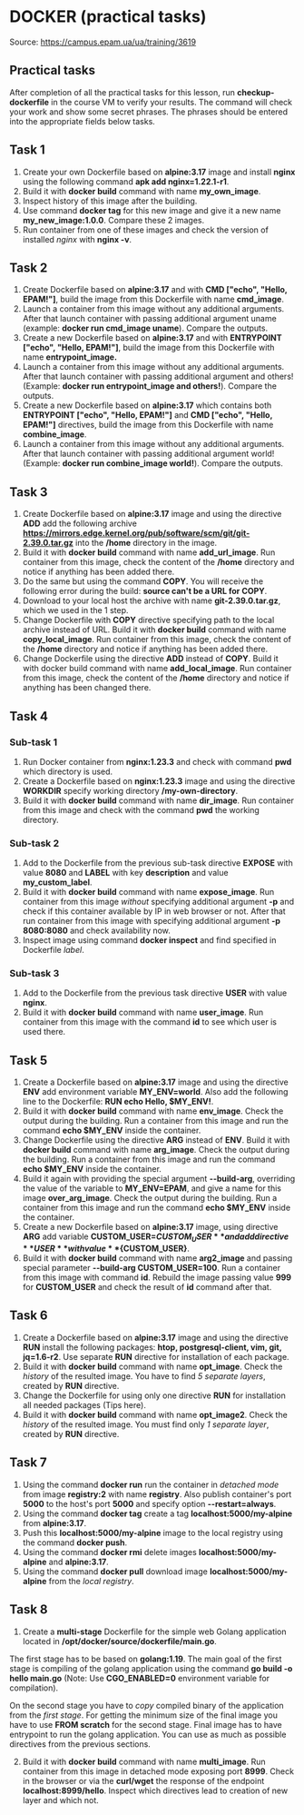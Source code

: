 # DOCKER (practical tasks) 

Source: https://campus.epam.ua/ua/training/3619

## Practical tasks

After completion of all the practical tasks for this lesson, run **checkup-dockerfile** in the course VM to verify your results. The command will check your work and show some secret phrases. The phrases should be entered into the appropriate fields below tasks.


## Task 1

1. Create your own Dockerfile based on **alpine:3.17** image and install **nginx** using the following command **apk add nginx=1.22.1-r1**.
2. Build it with **docker build** command with name **my_own_image**.
3. Inspect history of this image after the building.
4. Use command **docker tag** for this new image and give it a new name **my_new_image:1.0.0**. Compare these 2 images.
5. Run container from one of these images and check the version of installed *nginx* with **nginx -v**.


## Task 2

1. Create Dockerfile based on **alpine:3.17** and with **CMD ["echo", "Hello, EPAM!"]**, build the image from this Dockerfile with name **cmd_image**.
2. Launch a container from this image without any additional arguments. After that launch container with passing additional argument uname (example: **docker run cmd_image uname**). Compare the outputs.
3. Create a new Dockerfile based on **alpine:3.17** and with **ENTRYPOINT ["echo", "Hello, EPAM!"]**, build the image from this Dockerfile with name **entrypoint_image.**
4. Launch a container from this image without any additional arguments. After that launch container with passing additional argument and others! (Example: **docker run entrypoint_image and others!**). Compare the outputs.
5. Create a new Dockerfile based on **alpine:3.17** which contains both **ENTRYPOINT ["echo", "Hello, EPAM!"]** and **CMD ["echo", "Hello, EPAM!"]** directives, build the image from this Dockerfile with name **combine_image**.
6. Launch a container from this image without any additional arguments. After that launch container with passing additional argument world! (Example: **docker run combine_image world!**). Compare the outputs.


## Task 3

1. Create Dockerfile based on **alpine:3.17** image and using the directive **ADD** add the following archive **https://mirrors.edge.kernel.org/pub/software/scm/git/git-2.39.0.tar.gz** into the **/home** directory in the image.
2. Build it with **docker build** command with name **add_url_image**. Run container from this image, check the content of the **/home** directory and notice if anything has been added there.
3. Do the same but using the command **COPY**. You will receive the following error during the build: **source can't be a URL for COPY**.
4. Download to your local host the archive with name **git-2.39.0.tar.gz**, which we used in the 1 step.
5. Change Dockerfile with **COPY** directive specifying path to the local archive instead of URL. Build it with **docker build** command with name **copy_local_image**. Run container from this image, check the content of the **/home** directory and notice if anything has been added there.
6. Change Dockerfile using the directive **ADD** instead of **COPY**. Build it with docker build command with name **add_local_image**. Run container from this image, check the content of the **/home** directory and notice if anything has been changed there.


## Task 4

### Sub-task 1

1. Run Docker container from **nginx:1.23.3** and check with command **pwd** which directory is used.
2. Create a Dockerfile based on **nginx:1.23.3** image and using the directive **WORKDIR** specify working directory **/my-own-directory**.
3. Build it with **docker build** command with name **dir_image**. Run container from this image and check with the command **pwd** the working directory.

### Sub-task 2

1. Add to the Dockerfile from the previous sub-task directive **EXPOSE** with value **8080** and **LABEL** with key **description** and value **my_custom_label**.
2. Build it with **docker build** command with name **expose_image**. Run container from this image *without* specifying additional argument **-p** and check if this container available by IP in web browser or not. After that run container from this image with specifying additional argument **-p 8080:8080** and check availability now.
3. Inspect image using command **docker inspect** and find specified in Dockerfile *label*.

### Sub-task 3

1. Add to the Dockerfile from the previous task directive **USER** with value **nginx**.
2. Build it with **docker build** command with name **user_image**. Run container from this image with the command **id** to see which user is used there.


## Task 5

1. Create a Dockerfile based on **alpine:3.17** image and using the directive **ENV** add environment variable **MY_ENV=world**. Also add the following line to the Dockerfile: **RUN echo Hello, $MY_ENV!**.
2. Build it with **docker build** command with name **env_image**. Check the output during the building. Run a container from this image and run the command **echo $MY_ENV** inside the container.
3. Change Dockerfile using the directive **ARG** instead of **ENV**. Build it with **docker build** command with name **arg_image**. Check the output during the building. Run a container from this image and run the command **echo $MY_ENV** inside the container.
4. Build it again with providing the special argument **--build-arg**, overriding the value of the variable to **MY_ENV=EPAM**, and give a name for this image **over_arg_image**. Check the output during the building. Run a container from this image and run the command **echo $MY_ENV** inside the container.
5. Create a new Dockerfile based on **alpine:3.17** image, using directive **ARG** add variable **CUSTOM_USER=$CUSTOM_USER** and add directive **USER** with value **${CUSTOM_USER}**.
6. Build it with **docker build** command with name **arg2_image** and passing special parameter **--build-arg CUSTOM_USER=100**. Run a container from this image with command **id**. Rebuild the image passing value **999** for **CUSTOM_USER** and check the result of **id** command after that.


## Task 6

1. Create a Dockerfile based on **alpine:3.17** image and using the directive **RUN** install the following packages: **htop, postgresql-client, vim, git, jq=1.6-r2**. Use separate **RUN** directive for installation of each package.
2. Build it with **docker build** command with name **opt_image**. Check the *history* of the resulted image. You have to find *5 separate layers*, created by **RUN** directive.
3. Change the Dockerfile for using only one directive **RUN** for installation all needed packages (Tips here).
4. Build it with **docker build** command with name **opt_image2**. Check the *history* of the resulted image. You must find only *1 separate layer*, created by **RUN** directive.


##  Task 7

1. Using the command **docker run** run the container in *detached mode* from image **registry:2** with name **registry**. Also publish container's port **5000** to the host's port **5000** and specify option **--restart=always**.
2. Using the command **docker tag** create a tag **localhost:5000/my-alpine** from **alpine:3.17**.
3. Push this **localhost:5000/my-alpine** image to the local registry using the command **docker push**.
4. Using the command **docker rmi** delete images **localhost:5000/my-alpine** and **alpine:3.17**.
5. Using the command **docker pull** download image **localhost:5000/my-alpine** from the *local registry*.


## Task 8

1. Create a **multi-stage** Dockerfile for the simple web Golang application located in **/opt/docker/source/dockerfile/main.go**. 

The first stage has to be based on **golang:1.19**. The main goal of the first stage is compiling of the golang application using the command **go build -o hello main.go** (Note: Use **CGO_ENABLED=0** environment variable for compilation). 

On the second stage you have to *copy* compiled binary of the application from the *first stage*. For getting the minimum size of the final image you have to use **FROM scratch** for the second stage. Final image has to have entrypoint to run the golang application. You can use as much as possible directives from the previous sections.

2. Build it with **docker build** command with name **multi_image**. Run container from this image in detached mode exposing port **8999**. Check in the browser or via the **curl/wget** the response of the endpoint **localhost:8999/hello**. Inspect which directives lead to creation of new layer and which not.
